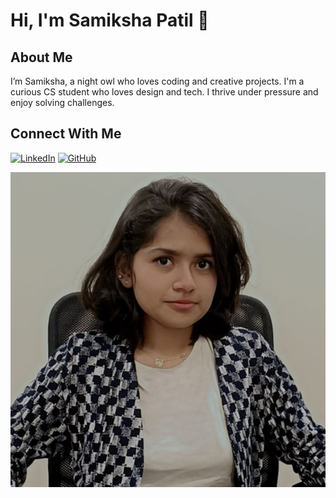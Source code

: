 # Hi, I'm Samiksha Patil 👋

## About Me
I’m Samiksha, a night owl who loves coding and creative projects.
I'm a curious CS student who loves design and tech. I thrive under pressure and enjoy solving challenges.
## Connect With Me
[![LinkedIn](https://img.shields.io/badge/LinkedIn-0077B5?style=for-the-badge&logo=linkedin&logoColor=white)](https://www.linkedin.com/in/samiksha-patil-559593331/)
[![GitHub](https://img.shields.io/badge/GitHub-100000?style=for-the-badge&logo=github&logoColor=white)](https://github.com/samikshapatil08)

<img src="../images/introduction/samiksha.jpg" alt="Samiksha Patil">